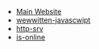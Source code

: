 * [Main Website](https://frcat.win)
* [wewwitten-javascwipt](wewwitten-javascwipt)
* [http-srv](http-srv)
* [is-online](is-online)
